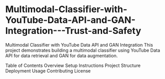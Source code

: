 # Multimodal-Classifier-with-YouTube-Data-API-and-GAN-Integration---Trust-and-Safety
Multimodal Classifier with YouTube Data API and GAN Integration
This project demonstrates building a multimodal classifier using YouTube Data API for data retrieval and GAN for data augmentation.

Table of Contents
Overview
Setup Instructions
Project Structure
Deployment
Usage
Contributing
License
